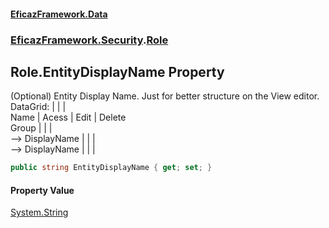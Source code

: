 #### [EficazFramework.Data](EficazFrameworkData.md 'EficazFramework Data')
### [EficazFramework.Security](EficazFrameworkData.md#EficazFramework.Security 'EficazFramework.Security').[Role](EficazFramework.Security/Role.md 'EficazFramework.Security.Role')

## Role.EntityDisplayName Property

(Optional) Entity Display Name. Just for better structure on the View editor.  
DataGrid:           |            |           |  
Name                |   Acess    |   Edit    |   Delete  
Group               |            |           |  
--> DisplayName     |            |           |  
--> DisplayName     |            |           |

```csharp
public string EntityDisplayName { get; set; }
```

#### Property Value
[System.String](https://docs.microsoft.com/en-us/dotnet/api/System.String 'System.String')